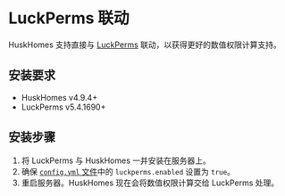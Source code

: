 # LuckPerms 联动

HuskHomes 支持直接与 [LuckPerms](https://luckperms.net/) 联动，以获得更好的数值权限计算支持。

## 安装要求

* HuskHomes v4.9.4+
* LuckPerms v5.4.1690+

## 安装步骤

1. 将 LuckPerms 与 HuskHomes 一并安装在服务器上。
2. 确保 [`config.yml` 文件](setup.config.md)中的 `luckperms.enabled` 设置为 `true`。
3. 重启服务器。HuskHomes 现在会将数值权限计算交给 LuckPerms 处理。